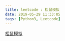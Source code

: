 ```yaml
---
title: leetcode : 松鼠模拟
date: 2019-05-29 11:33:05
tags: [Python3, Leetcode]
---
```


[松鼠模拟](https://leetcode-cn.com/problems/squirrel-simulation/)

